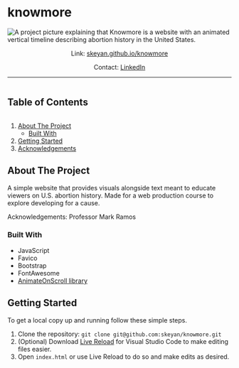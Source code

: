 # knowmore

![A project picture explaining that Knowmore is a website with an animated vertical timeline describing abortion history in the United States.
](https://github.com/skeyan/knowmore/assets/43856300/4e0abd17-2ec2-4cf1-87bb-7faa5d0a615a)

<div align="center">
  Link: <a href="https://skeyan.github.io/knowmore/" target="_blank">skeyan.github.io/knowmore</a>
  
  Contact: <a href="https://www.linkedin.com/in/sk-evayan/" target="_blank">LinkedIn</a>
</div>

---
<!-- TABLE OF CONTENTS -->
<h2 style="display: inline-block">Table of Contents</h2>
<ol>
  <li>
    <a href="#about-the-project">About The Project</a>
    <ul>
      <li><a href="#built-with">Built With</a></li>
    </ul>
  </li>
  <li><a href="#getting-started">Getting Started</a></li>
  <li><a href="#acknowledgements">Acknowledgements</a></li>
</ol>


<!-- ABOUT THE PROJECT -->
## About The Project
A simple website that provides visuals alongside text meant to educate viewers on U.S. abortion history.
Made for a web production course to explore developing for a cause.

Acknowledgements: Professor Mark Ramos

### Built With
* JavaScript
* Favico
* Bootstrap
* FontAwesome
* [AnimateOnScroll library](https://michalsnik.github.io/aos/)


<!-- GETTING STARTED -->
## Getting Started

To get a local copy up and running follow these simple steps.

1. Clone the repository: `git clone git@github.com:skeyan/knowmore.git`
2. (Optional) Download [Live Reload](https://marketplace.visualstudio.com/items?itemName=ritwickdey.LiveServer) for Visual Studio Code to make editing files easier.
3. Open `index.html` or use Live Reload to do so and make edits as desired.
